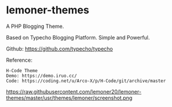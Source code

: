 # lemoner-themes
A PHP Blogging Theme.

Based on Typecho Blogging Platform. Simple and Powerful.

Github: https://github.com/typecho/typecho

Reference: 

    H-Code Theme 
    Demo: https://demo.iruo.cc/
    Code: https://coding.net/u/Arco-X/p/H-Code/git/archive/master

https://raw.githubusercontent.com/lemoner20/lemoner-themes/master/usr/themes/lemoner/screenshot.png
